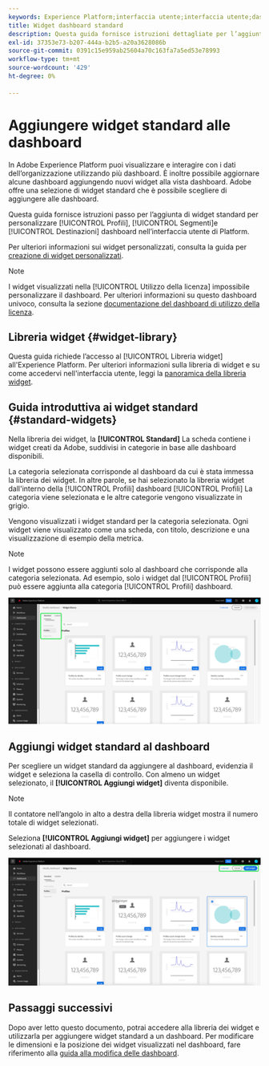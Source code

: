 ```yaml
---
keywords: Experience Platform;interfaccia utente;interfaccia utente;dashboard;dashboard;profili;segmenti;destinazioni;utilizzo licenza
title: Widget dashboard standard
description: Questa guida fornisce istruzioni dettagliate per l’aggiunta di widget standard alle dashboard di Adobe Experience Platform.
exl-id: 37353e73-b207-444a-b2b5-a20a3628086b
source-git-commit: 0391c15e959ab25604a70c163fa7a5ed53e78993
workflow-type: tm+mt
source-wordcount: '429'
ht-degree: 0%

---
```


# Aggiungere widget standard alle dashboard

In Adobe Experience Platform puoi visualizzare e interagire con i dati dell’organizzazione utilizzando più dashboard. È inoltre possibile aggiornare alcune dashboard aggiungendo nuovi widget alla vista dashboard. Adobe offre una selezione di widget standard che è possibile scegliere di aggiungere alle dashboard.

Questa guida fornisce istruzioni passo per l’aggiunta di widget standard per personalizzare [!UICONTROL Profili], [!UICONTROL Segmenti]e [!UICONTROL Destinazioni] dashboard nell’interfaccia utente di Platform.

Per ulteriori informazioni sui widget personalizzati, consulta la guida per [creazione di widget personalizzati](custom-widgets.md).

>[!NOTE]
>
>I widget visualizzati nella [!UICONTROL Utilizzo della licenza] impossibile personalizzare il dashboard. Per ulteriori informazioni su questo dashboard univoco, consulta la sezione [documentazione del dashboard di utilizzo della licenza](../guides/license-usage.md).

## Libreria widget {#widget-library}

Questa guida richiede l’accesso al [!UICONTROL Libreria widget] all&#39;Experience Platform. Per ulteriori informazioni sulla libreria di widget e su come accedervi nell&#39;interfaccia utente, leggi la [panoramica della libreria widget](widget-library.md).

## Guida introduttiva ai widget standard {#standard-widgets}

Nella libreria dei widget, la **[!UICONTROL Standard]** La scheda contiene i widget creati da Adobe, suddivisi in categorie in base alle dashboard disponibili.

La categoria selezionata corrisponde al dashboard da cui è stata immessa la libreria dei widget. In altre parole, se hai selezionato la libreria widget dall&#39;interno della [!UICONTROL Profili] dashboard [!UICONTROL Profili] La categoria viene selezionata e le altre categorie vengono visualizzate in grigio.

Vengono visualizzati i widget standard per la categoria selezionata. Ogni widget viene visualizzato come una scheda, con titolo, descrizione e una visualizzazione di esempio della metrica.

>[!NOTE]
>
>I widget possono essere aggiunti solo al dashboard che corrisponde alla categoria selezionata. Ad esempio, solo i widget dal [!UICONTROL Profili] può essere aggiunta alla categoria [!UICONTROL Profili] dashboard.

![Area di lavoro della libreria dei widget evidenziata dalla scheda Standard e dalle categorie disponibili.](../images/customization/standard-widgets.png)

## Aggiungi widget standard al dashboard

Per scegliere un widget standard da aggiungere al dashboard, evidenzia il widget e seleziona la casella di controllo. Con almeno un widget selezionato, il **[!UICONTROL Aggiungi widget]** diventa disponibile.

>[!NOTE]
>
>Il contatore nell’angolo in alto a destra della libreria widget mostra il numero totale di widget selezionati.

Seleziona **[!UICONTROL Aggiungi widget]** per aggiungere i widget selezionati al dashboard.

![Area di lavoro della libreria widget con un widget selezionato e Aggiungi widget e Annulla evidenziati.](../images/customization/add-widget.png)

## Passaggi successivi

Dopo aver letto questo documento, potrai accedere alla libreria dei widget e utilizzarla per aggiungere widget standard a un dashboard. Per modificare le dimensioni e la posizione dei widget visualizzati nel dashboard, fare riferimento alla [guida alla modifica delle dashboard](modify.md).
